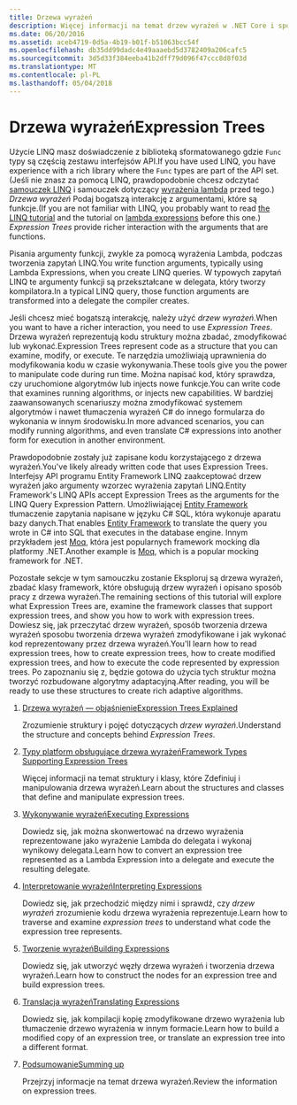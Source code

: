 ```yaml
---
title: Drzewa wyrażeń
description: Więcej informacji na temat drzew wyrażeń w .NET Core i sposób ich użycia, aby reprezentować kodu struktury, które można zbadać, modyfikowania i wykonać.
ms.date: 06/20/2016
ms.assetid: aceb4719-0d5a-4b19-b01f-b51063bcc54f
ms.openlocfilehash: db35dd99dadc4e49aaaebd5d3782409a206cafc5
ms.sourcegitcommit: 3d5d33f384eeba41b2dff79d096f47ccc8d8f03d
ms.translationtype: MT
ms.contentlocale: pl-PL
ms.lasthandoff: 05/04/2018
---
```

# <a name="expression-trees"></a><span data-ttu-id="fb289-103">Drzewa wyrażeń</span><span class="sxs-lookup"><span data-stu-id="fb289-103">Expression Trees</span></span>

<span data-ttu-id="fb289-104">Użycie LINQ masz doświadczenie z biblioteką sformatowanego gdzie `Func` typy są częścią zestawu interfejsów API.</span><span class="sxs-lookup"><span data-stu-id="fb289-104">If you have used LINQ, you have experience with a rich library where the `Func` types are part of the API set.</span></span> <span data-ttu-id="fb289-105">(Jeśli nie znasz za pomocą LINQ, prawdopodobnie chcesz odczytać [samouczek LINQ](linq/index.md) i samouczek dotyczący [wyrażenia lambda](lambda-expressions.md) przed tego.) *Drzewa wyrażeń* Podaj bogatszą interakcję z argumentami, które są funkcje.</span><span class="sxs-lookup"><span data-stu-id="fb289-105">(If you are not familiar with LINQ, you probably want to read [the LINQ tutorial](linq/index.md) and the tutorial on [lambda expressions](lambda-expressions.md) before this one.) *Expression Trees* provide richer interaction with the arguments that are functions.</span></span>

<span data-ttu-id="fb289-106">Pisania argumenty funkcji, zwykle za pomocą wyrażenia Lambda, podczas tworzenia zapytań LINQ.</span><span class="sxs-lookup"><span data-stu-id="fb289-106">You write function arguments, typically using Lambda Expressions, when you create LINQ queries.</span></span> <span data-ttu-id="fb289-107">W typowych zapytań LINQ te argumenty funkcji są przekształcane w delegata, który tworzy kompilatora.</span><span class="sxs-lookup"><span data-stu-id="fb289-107">In a typical LINQ query, those function arguments are transformed into a delegate the compiler creates.</span></span> 

<span data-ttu-id="fb289-108">Jeśli chcesz mieć bogatszą interakcję, należy użyć *drzew wyrażeń*.</span><span class="sxs-lookup"><span data-stu-id="fb289-108">When you want to have a richer interaction, you need to use *Expression Trees*.</span></span>
<span data-ttu-id="fb289-109">Drzewa wyrażeń reprezentują kodu struktury można zbadać, zmodyfikować lub wykonać.</span><span class="sxs-lookup"><span data-stu-id="fb289-109">Expression Trees represent code as a structure that you can examine, modify, or execute.</span></span> <span data-ttu-id="fb289-110">Te narzędzia umożliwiają uprawnienia do modyfikowania kodu w czasie wykonywania.</span><span class="sxs-lookup"><span data-stu-id="fb289-110">These tools give you the power to manipulate code during run time.</span></span> <span data-ttu-id="fb289-111">Można napisać kod, który sprawdza, czy uruchomione algorytmów lub injects nowe funkcje.</span><span class="sxs-lookup"><span data-stu-id="fb289-111">You can write code that examines running algorithms, or injects new capabilities.</span></span> <span data-ttu-id="fb289-112">W bardziej zaawansowanych scenariuszy można zmodyfikować systemem algorytmów i nawet tłumaczenia wyrażeń C# do innego formularza do wykonania w innym środowisku.</span><span class="sxs-lookup"><span data-stu-id="fb289-112">In more advanced scenarios, you can modify running algorithms, and even translate C# expressions into another form for execution in another environment.</span></span>

<span data-ttu-id="fb289-113">Prawdopodobnie zostały już zapisane kodu korzystającego z drzewa wyrażeń.</span><span class="sxs-lookup"><span data-stu-id="fb289-113">You've likely already written code that uses Expression Trees.</span></span> <span data-ttu-id="fb289-114">Interfejsy API programu Entity Framework LINQ zaakceptować drzew wyrażeń jako argumenty wzorzec wyrażenia zapytań LINQ.</span><span class="sxs-lookup"><span data-stu-id="fb289-114">Entity Framework's LINQ APIs accept Expression Trees as the arguments for the LINQ Query Expression Pattern.</span></span>
<span data-ttu-id="fb289-115">Umożliwiającej [Entity Framework](http://docs.efproject.net/en/latest/) tłumaczenie zapytania napisane w języku C# SQL, która wykonuje aparatu bazy danych.</span><span class="sxs-lookup"><span data-stu-id="fb289-115">That enables [Entity Framework](http://docs.efproject.net/en/latest/) to translate the query you wrote in C# into SQL that executes in the database engine.</span></span> <span data-ttu-id="fb289-116">Innym przykładem jest [Moq](https://github.com/Moq/moq), która jest popularnych framework mocking dla platformy .NET.</span><span class="sxs-lookup"><span data-stu-id="fb289-116">Another example is [Moq](https://github.com/Moq/moq), which is a popular mocking framework for .NET.</span></span>

<span data-ttu-id="fb289-117">Pozostałe sekcje w tym samouczku zostanie Eksploruj są drzewa wyrażeń, zbadać klasy framework, które obsługują drzew wyrażeń i opisano sposób pracy z drzewa wyrażeń.</span><span class="sxs-lookup"><span data-stu-id="fb289-117">The remaining sections of this tutorial will explore what Expression Trees are, examine the framework classes that support expression trees, and show you how to work with expression trees.</span></span> <span data-ttu-id="fb289-118">Dowiesz się, jak przeczytać drzew wyrażeń, sposób tworzenia drzewa wyrażeń sposobu tworzenia drzewa wyrażeń zmodyfikowane i jak wykonać kod reprezentowany przez drzewa wyrażeń.</span><span class="sxs-lookup"><span data-stu-id="fb289-118">You'll learn how to read expression trees, how to create expression trees, how to create modified expression trees, and how to execute the code represented by expression trees.</span></span> <span data-ttu-id="fb289-119">Po zapoznaniu się z, będzie gotowa do użycia tych struktur można tworzyć rozbudowane algorytmy adaptacyjną.</span><span class="sxs-lookup"><span data-stu-id="fb289-119">After reading, you will be ready to use these structures to create rich adaptive algorithms.</span></span>

1. [<span data-ttu-id="fb289-120">Drzewa wyrażeń — objaśnienie</span><span class="sxs-lookup"><span data-stu-id="fb289-120">Expression Trees Explained</span></span>](expression-trees-explained.md)

    <span data-ttu-id="fb289-121">Zrozumienie struktury i pojęć dotyczących *drzew wyrażeń*.</span><span class="sxs-lookup"><span data-stu-id="fb289-121">Understand the structure and concepts behind *Expression Trees*.</span></span>
    
2. [<span data-ttu-id="fb289-122">Typy platform obsługujące drzewa wyrażeń</span><span class="sxs-lookup"><span data-stu-id="fb289-122">Framework Types Supporting Expression Trees</span></span>](expression-classes.md)
    
    <span data-ttu-id="fb289-123">Więcej informacji na temat struktury i klasy, które Zdefiniuj i manipulowania drzewa wyrażeń.</span><span class="sxs-lookup"><span data-stu-id="fb289-123">Learn about the structures and classes that define and manipulate expression trees.</span></span>
    
3. [<span data-ttu-id="fb289-124">Wykonywanie wyrażeń</span><span class="sxs-lookup"><span data-stu-id="fb289-124">Executing Expressions</span></span>](expression-trees-execution.md)

    <span data-ttu-id="fb289-125">Dowiedz się, jak można skonwertować na drzewo wyrażenia reprezentowane jako wyrażenie Lambda do delegata i wykonaj wynikowy delegata.</span><span class="sxs-lookup"><span data-stu-id="fb289-125">Learn how to convert an expression tree represented as a Lambda Expression into a delegate and execute the resulting delegate.</span></span>

4. [<span data-ttu-id="fb289-126">Interpretowanie wyrażeń</span><span class="sxs-lookup"><span data-stu-id="fb289-126">Interpreting Expressions</span></span>](expression-trees-interpreting.md)

    <span data-ttu-id="fb289-127">Dowiedz się, jak przechodzić między nimi i sprawdź, czy *drzew wyrażeń* zrozumienie kodu drzewa wyrażenia reprezentuje.</span><span class="sxs-lookup"><span data-stu-id="fb289-127">Learn how to traverse and examine *expression trees* to understand what code the expression tree represents.</span></span>

5. [<span data-ttu-id="fb289-128">Tworzenie wyrażeń</span><span class="sxs-lookup"><span data-stu-id="fb289-128">Building Expressions</span></span>](expression-trees-building.md)

    <span data-ttu-id="fb289-129">Dowiedz się, jak utworzyć węzły drzewa wyrażeń i tworzenia drzewa wyrażeń.</span><span class="sxs-lookup"><span data-stu-id="fb289-129">Learn how to construct the nodes for an expression tree and build expression trees.</span></span>

6. [<span data-ttu-id="fb289-130">Translacja wyrażeń</span><span class="sxs-lookup"><span data-stu-id="fb289-130">Translating Expressions</span></span>](expression-trees-translating.md)

    <span data-ttu-id="fb289-131">Dowiedz się, jak kompilacji kopię zmodyfikowane drzewo wyrażenia lub tłumaczenie drzewo wyrażenia w innym formacie.</span><span class="sxs-lookup"><span data-stu-id="fb289-131">Learn how to build a modified copy of an expression tree, or translate an expression tree into a different format.</span></span>

7. [<span data-ttu-id="fb289-132">Podsumowanie</span><span class="sxs-lookup"><span data-stu-id="fb289-132">Summing up</span></span>](expression-trees-summary.md)

    <span data-ttu-id="fb289-133">Przejrzyj informacje na temat drzewa wyrażeń.</span><span class="sxs-lookup"><span data-stu-id="fb289-133">Review the information on expression trees.</span></span>
    
